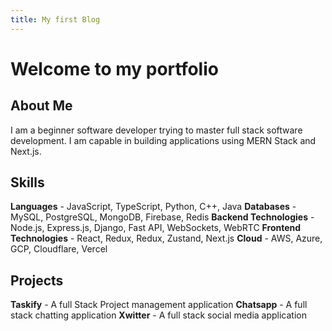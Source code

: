 ```yaml
---
title: My first Blog
---
```

# Welcome to my portfolio

## About Me
I am a beginner software developer trying to master full stack software development. I am capable in building applications using MERN Stack and Next.js.

## Skills
**Languages** - JavaScript, TypeScript, Python, C++, Java
**Databases** - MySQL, PostgreSQL, MongoDB, Firebase, Redis
**Backend Technologies** - Node.js, Express.js, Django, Fast API, WebSockets, WebRTC
**Frontend Technologies** - React, Redux, Redux, Zustand, Next.js
**Cloud** - AWS, Azure, GCP, Cloudflare, Vercel

## Projects
**Taskify** - A full Stack Project management application
**Chatsapp** - A full stack chatting application
**Xwitter** - A full stack social media application
